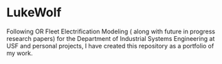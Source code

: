 # LukeWolf
Following OR Fleet Electrification Modeling ( along with future in progress research papers) for the Department of Industrial Systems Engineering at USF and personal projects, I have created this repository as a portfolio of my work. 
